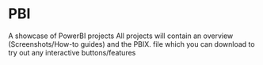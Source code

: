 # PBI
A showcase of PowerBI projects
All projects will contain an overview (Screenshots/How-to guides) and the PBIX. file which you can download to try out any interactive buttons/features


